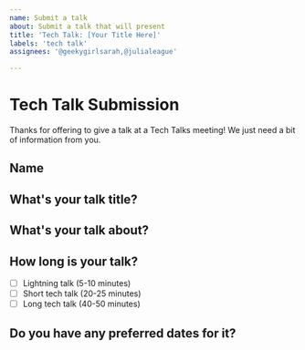 ```yaml
---
name: Submit a talk
about: Submit a talk that will present
title: 'Tech Talk: [Your Title Here]'
labels: 'tech talk'
assignees: '@geekygirlsarah,@julialeague'

---
```


# Tech Talk Submission

Thanks for offering to give a talk at a Tech Talks meeting! We just need a bit of information from you.

## Name

<!-- Name goes here -->

## What's your talk title?

<!-- Title goes here -->

## What's your talk about?

<!-- Description goes here. What will we learn from this talk? It doesn't have to be finalized yet. -->

## How long is your talk?

- [ ] Lightning talk (5-10 minutes)
- [ ] Short tech talk (20-25 minutes)
- [ ] Long tech talk (40-50 minutes)

## Do you have any preferred dates for it?

<!-- Pick a 1st/3rd Wednesday of an upcoming month, or say no preference >

## Todo for the MC:

- [ ] Update the TTS Guilds calendar entry for this talk to add the talk details.
- [ ] Enable Relay Conference Captioning (RCC) via [FedRelay](https://www.sprintrelay.com/federal).
- [ ] Announce the talk(s) in #tech-talks, #dev, #18f, #18f-dev-accounce when date is set
- [ ] Announce the talk(s) in same channels on Slack in the morning, and follow up with a reminder just before they're about to begin.
- [ ] Upload video and transcript to [Google Drive](https://drive.google.com/drive/folders/1HEc6rMvFvbeFb08KY5ohO3IXnygPChVk).

